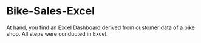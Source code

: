 # Bike-Sales-Excel

At hand, you find an Excel Dashboard derived from customer data of a bike shop. All steps were conducted in Excel.
